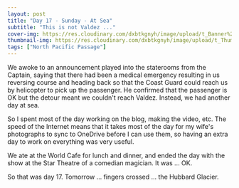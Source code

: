 ```yaml
---
layout: post
title: "Day 17 - Sunday - At Sea"
subtitle: "This is not Valdez ..."
cover-img: https://res.cloudinary.com/dxbtkgnyh/image/upload/t_Banner%2016:9/v1684193993/2023-viking-north-pacific-passage/Screenshot_2023-05-16_003902_clce7y.png
thumbnail-img: https://res.cloudinary.com/dxbtkgnyh/image/upload/t_Thumbnail/v1684193993/2023-viking-north-pacific-passage/Screenshot_2023-05-16_003902_clce7y.png
tags: ["North Pacific Passage"]
---
```


We awoke to an announcement played into the staterooms from the Captain, saying that there had been a medical emergency resulting in us reversing course and heading back so that the Coast Guard could reach us by helicopter to pick up the passenger. He confirmed that the passenger is OK but the detour meant we couldn't reach Valdez. Instead, we had another day at sea.

So I spent most of the day working on the blog, making the video, etc. The speed of the Internet means that it takes most of the day for my wife's photographs to sync to OneDrive before I can use them, so having an extra day to work on everything was very useful.

We ate at the World Cafe for lunch and dinner, and ended the day with the show at the Star Theatre of a comedian magician. It was ... OK.

So that was day 17. Tomorrow ... fingers crossed ... the Hubbard Glacier.
